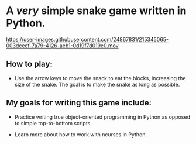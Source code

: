 # A _very_ simple snake game written in Python.


https://user-images.githubusercontent.com/24867831/215345065-003dcecf-7a79-4126-aeb1-0d19f7d019e0.mov


## How to play:

- Use the arrow keys to move the snack to eat the blocks, increasing the size of the snake. The goal is to make the snake as long as possible.


## My goals for writing this game include:

- Practice writing true object-oriented programming in Python as opposed to simple top-to-bottom scripts.

- Learn more about how to work with ncurses in Python.
